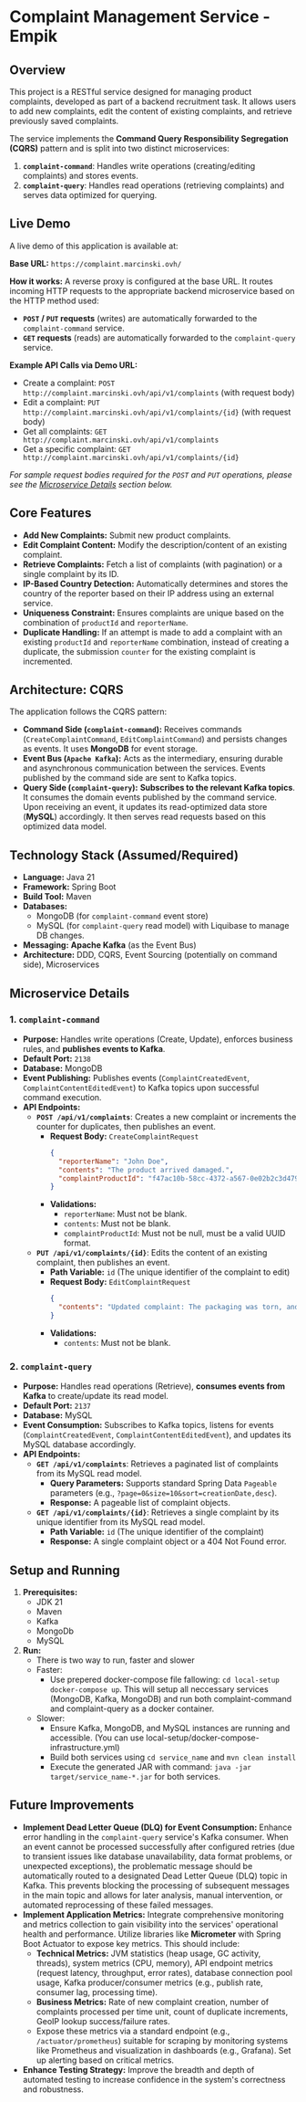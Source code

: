 # Complaint Management Service - Empik

## Overview

This project is a RESTful service designed for managing product complaints, developed as part of a backend recruitment task.
It allows users to add new complaints, edit the content of existing complaints, and retrieve previously saved complaints.

The service implements the **Command Query Responsibility Segregation (CQRS)** pattern and is split into two distinct microservices:

1.  **`complaint-command`**: Handles write operations (creating/editing complaints) and stores events.
2.  **`complaint-query`**: Handles read operations (retrieving complaints) and serves data optimized for querying.

## Live Demo

A live demo of this application is available at:

**Base URL:** `https://complaint.marcinski.ovh/`

**How it works:**
A reverse proxy is configured at the base URL. It routes incoming HTTP requests to the appropriate backend microservice based on the HTTP method used:
* **`POST` / `PUT` requests** (writes) are automatically forwarded to the `complaint-command` service.
* **`GET` requests** (reads) are automatically forwarded to the `complaint-query` service.

**Example API Calls via Demo URL:**
* Create a complaint: `POST http://complaint.marcinski.ovh/api/v1/complaints` (with request body)
* Edit a complaint: `PUT http://complaint.marcinski.ovh/api/v1/complaints/{id}` (with request body)
* Get all complaints: `GET http://complaint.marcinski.ovh/api/v1/complaints`
* Get a specific complaint: `GET http://complaint.marcinski.ovh/api/v1/complaints/{id}`

*For sample request bodies required for the `POST` and `PUT` operations, please see the [Microservice Details](#microservice-details) section below.*


## Core Features

* **Add New Complaints:** Submit new product complaints.
* **Edit Complaint Content:** Modify the description/content of an existing complaint.
* **Retrieve Complaints:** Fetch a list of complaints (with pagination) or a single complaint by its ID.
* **IP-Based Country Detection:** Automatically determines and stores the country of the reporter based on their IP address using an external  service.
* **Uniqueness Constraint:** Ensures complaints are unique based on the combination of `productId` and `reporterName`.
* **Duplicate Handling:** If an attempt is made to add a complaint with an existing `productId` and `reporterName` combination, instead of creating a duplicate, the submission `counter` for the existing complaint is incremented.

## Architecture: CQRS

The application follows the CQRS pattern:

* **Command Side (`complaint-command`):** Receives commands (`CreateComplaintCommand`, `EditComplaintCommand`) and persists changes as events. It uses **MongoDB** for event storage.
* **Event Bus (`Apache Kafka`):** Acts as the intermediary, ensuring durable and asynchronous communication between the services. Events published by the command side are sent to Kafka topics.
* **Query Side (`complaint-query`):** **Subscribes to the relevant Kafka topics**. It consumes the domain events published by the command service. Upon receiving an event, it updates its read-optimized data store (**MySQL**) accordingly. It then serves read requests based on this optimized data model.

## Technology Stack (Assumed/Required)

* **Language:** Java 21
* **Framework:** Spring Boot
* **Build Tool:** Maven
* **Databases:**
    * MongoDB (for `complaint-command` event store)
    * MySQL (for `complaint-query` read model) with Liquibase to manage DB changes.
* **Messaging:** **Apache Kafka** (as the Event Bus)
* **Architecture:** DDD, CQRS, Event Sourcing (potentially on command side), Microservices

## Microservice Details

### 1. `complaint-command`

* **Purpose:** Handles write operations (Create, Update), enforces business rules, and **publishes events to Kafka**.
* **Default Port:** `2138`
* **Database:** MongoDB
* **Event Publishing:** Publishes events (`ComplaintCreatedEvent`, `ComplaintContentEditedEvent`) to Kafka topics upon successful command execution.
* **API Endpoints:**
    * **`POST /api/v1/complaints`**: Creates a new complaint or increments the counter for duplicates, then publishes an event.
        * **Request Body:** `CreateComplaintRequest`
            ```json
            {
              "reporterName": "John Doe",
              "contents": "The product arrived damaged.",
              "complaintProductId": "f47ac10b-58cc-4372-a567-0e02b2c3d479"
            }
            ```
        * **Validations:**
            * `reporterName`: Must not be blank.
            * `contents`: Must not be blank.
            * `complaintProductId`: Must not be null, must be a valid UUID format.
    * **`PUT /api/v1/complaints/{id}`**: Edits the content of an existing complaint, then publishes an event.
        * **Path Variable:** `id` (The unique identifier of the complaint to edit)
        * **Request Body:** `EditComplaintRequest`
            ```json
            {
              "contents": "Updated complaint: The packaging was torn, and the product has scratches."
            }
            ```
        * **Validations:**
            * `contents`: Must not be blank.

### 2. `complaint-query`

* **Purpose:** Handles read operations (Retrieve), **consumes events from Kafka** to create/update its read model.
* **Default Port:** `2137`
* **Database:** MySQL
* **Event Consumption:** Subscribes to Kafka topics, listens for events (`ComplaintCreatedEvent`, `ComplaintContentEditedEvent`), and updates its MySQL database accordingly.
* **API Endpoints:**
    * **`GET /api/v1/complaints`**: Retrieves a paginated list of complaints from its MySQL read model.
        * **Query Parameters:** Supports standard Spring Data `Pageable` parameters (e.g., `?page=0&size=10&sort=creationDate,desc`).
        * **Response:** A pageable list of complaint objects.
    * **`GET /api/v1/complaints/{id}`**: Retrieves a single complaint by its unique identifier from its MySQL read model.
        * **Path Variable:** `id` (The unique identifier of the complaint)
        * **Response:** A single complaint object or a 404 Not Found error.

## Setup and Running

1.  **Prerequisites:**
    * JDK 21
    * Maven
    * Kafka
    * MongoDb
    * MySQL
2.  **Run:**
    * There is two way to run, faster and slower
    * Faster:
        * Use prepered docker-compose file fallowing: `cd local-setup` `docker-compose up`. This will setup all neccessary services (MongoDB, Kafka, MongoDB) and run both complaint-command and complaint-query as a docker container.
    * Slower:
        * Ensure Kafka, MongoDB, and MySQL instances are running and accessible. (You can use local-setup/docker-compose-infrastructure.yml)
        * Build both services using `cd service_name` and `mvn clean install`
        * Execute the generated JAR with command: `java -jar target/service_name-*.jar` for both services.

## Future Improvements

* **Implement Dead Letter Queue (DLQ) for Event Consumption:** Enhance error handling in the `complaint-query` service's Kafka consumer. When an event cannot be processed successfully after configured retries (due to transient issues like database unavailability, data format problems, or unexpected exceptions), the problematic message should be automatically routed to a designated Dead Letter Queue (DLQ) topic in Kafka. This prevents blocking the processing of subsequent messages in the main topic and allows for later analysis, manual intervention, or automated reprocessing of these failed messages.
* **Implement Application Metrics:** Integrate comprehensive monitoring and metrics collection to gain visibility into the services' operational health and performance. Utilize libraries like **Micrometer** with Spring Boot Actuator to expose key metrics. This should include:
    * **Technical Metrics:** JVM statistics (heap usage, GC activity, threads), system metrics (CPU, memory), API endpoint metrics (request latency, throughput, error rates), database connection pool usage, Kafka producer/consumer metrics (e.g., publish rate, consumer lag, processing time).
    * **Business Metrics:** Rate of new complaint creation, number of complaints processed per time unit, count of duplicate increments, GeoIP lookup success/failure rates.
    * Expose these metrics via a standard endpoint (e.g., `/actuator/prometheus`) suitable for scraping by monitoring systems like Prometheus and visualization in dashboards (e.g., Grafana). Set up alerting based on critical metrics. 
* **Enhance Testing Strategy:** Improve the breadth and depth of automated testing to increase confidence in the system's correctness and robustness.